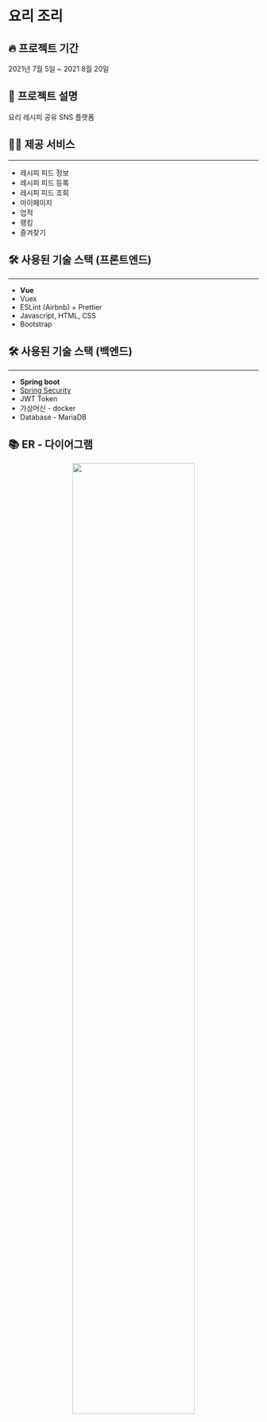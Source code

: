 # 요리 조리

## 🔥 프로젝트 기간
2021년 7월 5일 ~ 2021 8월 20일

## 📓 프로젝트 설명
요리 레시피 공유 SNS 플랫폼

## 👩‍💻 제공 서비스

---

- 레시피 피드 정보
- 레시피 피드 등록
- 레시피 피드 조회
- 마이페이지
- 업적
- 랭킹
- 즐겨찾기

## 🛠️ 사용된 기술 스택 (프론트엔드)

---

- **Vue**
- Vuex
- ESLint (Airbnb) + Prettier
- Javascript, HTML, CSS
- Bootstrap

## 🛠️ 사용된 기술 스택 (백엔드)

---

- **Spring boot**
- [Spring Security](https://spring.io/projects/spring-security)
- JWT Token
- 가상머신 - docker
- Database - MariaDB


## 📚 ER - 다이어그램
<center><img src="./image/er diagram.png" style="width:70%;height:70%" /></center>

